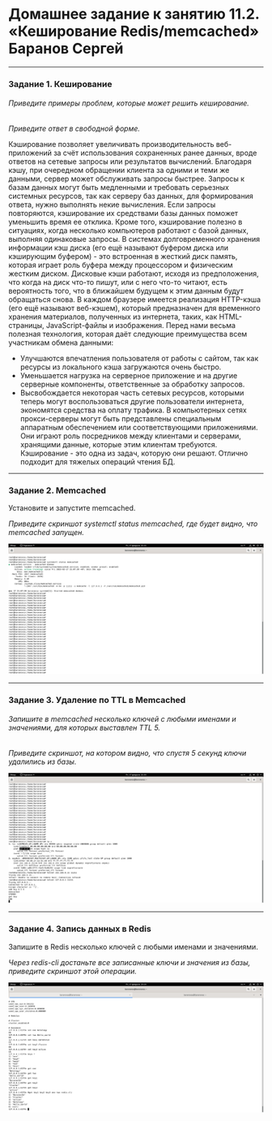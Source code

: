 # Домашнее задание к занятию 11.2. «Кеширование Redis/memcached» Баранов Сергей


---


### Задание 1. Кеширование 

###### Приведите примеры проблем, которые может решить кеширование. 

*Приведите ответ в свободной форме.*

Кэширование позволяет увеличивать производительность веб-приложений за счёт использования сохраненных ранее данных, вроде ответов на сетевые запросы или 
результатов вычислений. Благодаря кэшу, при очередном обращении клиента за одними и теми же данными, сервер может обслуживать запросы быстрее. Запросы к 
базам данных могут быть медленными и требовать серьезных системных ресурсов, так как серверу баз данных, для формирования ответа, нужно выполнять некие 
вычисления. Если запросы повторяются, кэширование их средствами базы данных поможет уменьшить время ее отклика. Кроме того, кэширование полезно в ситуациях, 
когда несколько компьютеров работают с базой данных, выполняя одинаковые запросы. В системах долговременного хранения информации кэш диска (его ещё называют 
буфером диска или кэширующим буфером) - это встроенная в жесткий диск память, которая играет роль буфера между процессором и физическим жестким диском. 
Дисковые кэши работают, исходя из предположения, что когда на диск что-то пишут, или с него что-то читают, есть вероятность того, что в ближайшем будущем к 
этим данным будут обращаться снова. В каждом браузере имеется реализация HTTP-кэша (его ещё называют веб-кэшем), который предназначен для временного хранения 
материалов, полученных из интернета, таких, как HTML-страницы, JavaScript-файлы и изображения. Перед нами весьма полезная технология, которая даёт следующие 
преимущества всем участникам обмена данными: 
* Улучшаются впечатления пользователя от работы с сайтом, так как ресурсы из локального кэша загружаются очень быстро. 
* Уменьшается нагрузка на серверное приложение и на другие серверные компоненты, ответственные за обработку запросов. 
* Высвобождается некоторая часть сетевых ресурсов, которыми теперь могут воспользоваться другие пользователи интернета, экономятся средства на оплату трафика.
В компьютерных сетях прокси-серверы могут быть представлены специальным аппаратным обеспечением или соответствующими приложениями. Они играют роль посредников 
между клиентами и серверами, хранящими данные, которые этим клиентам требуются. Кэширование - это одна из задач, которую они решают.
Отлично подходит для тяжелых операций чтения БД.


---


### Задание 2. Memcached

Установите и запустите memcached.

*Приведите скриншот systemctl status memcached, где будет видно, что memcached запущен.*

![monitoring](https://github.com/12sergey12/11.2_Redis_memcached/blob/main/images/11.2-2_memcached.png)


---


### Задание 3. Удаление по TTL в Memcached

###### Запишите в memcached несколько ключей с любыми именами и значениями, для которых выставлен TTL 5. 

*Приведите скриншот, на котором видно, что спустя 5 секунд ключи удалились из базы.*

![monitoring](https://github.com/12sergey12/11.2_Redis_memcached/blob/main/images/11.2-3_del.png)


---


### Задание 4. Запись данных в Redis

Запишите в Redis несколько ключей с любыми именами и значениями. 

*Через redis-cli достаньте все записанные ключи и значения из базы, приведите скриншот этой операции.*

![monitoring](https://github.com/12sergey12/11.2_Redis_memcached/blob/main/images/11.2-4_redis.png)

